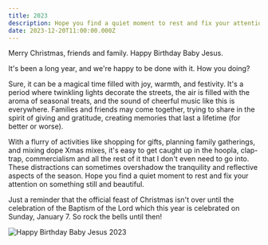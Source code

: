```yaml
---
title: 2023
description: Hope you find a quiet moment to rest and fix your attention on something still and beautiful.
date: 2023-12-20T11:00:00.000Z
---
```


Merry Christmas, friends and family. Happy Birthday Baby Jesus.

It's been a long year, and we're happy to be done with it. How you doing?

Sure, it can be a magical time filled with joy, warmth, and festivity. It's a period where twinkling lights decorate the streets, the air is filled with the aroma of seasonal treats, and the sound of cheerful music like this is everywhere. Families and friends may come together, trying to share in the spirit of giving and gratitude, creating memories that last a lifetime (for better or worse).

With a flurry of activities like shopping for gifts, planning family gatherings, and mixing dope Xmas mixes, it's easy to get caught up in the hoopla, clap-trap, commercialism and all the rest of it that I don't even need to go into. These distractions can sometimes overshadow the tranquility and reflective aspects of the season. Hope you find a quiet moment to rest and fix your attention on something still and beautiful.

Just a reminder that the official feast of Christmas isn't over until the celebration of the Baptism of the Lord which this year is celebrated on Sunday, January 7. So rock the bells until then!

![Happy Birthday Baby Jesus 2023](2023.png)
